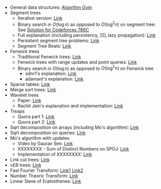 - General data structures: [Algorthm Gym](https://codeforces.com/blog/entry/15729)
- Segment trees
  - Iterative version: [Link](https://codeforces.com/blog/entry/18051)
  - Binary search in $O(\log n)$ as opposed to $O(\log^2 n)$ on segment tree: See [Solution for Codeforces 786C](https://codeforces.com/contest/786/submission/28673373)
  - Full explanation (including persistency, 2D, lazy propagation): [Link](https://cp-algorithms.com/data_structures/segment_tree.html)
  - Persistent segment tree problems: [Link](https://codeforces.com/blog/entry/56880)
  - Segment Tree Beats: [Link](https://codeforces.com/blog/entry/57319)
- Fenwick trees
  - Traditional Fenwick trees: [Link](https://www.hackerearth.com/practice/notes/binary-indexed-tree-or-fenwick-tree/)
  - Fenwick trees with range updates and point queries: [Link](https://stackoverflow.com/questions/27875691/need-a-clear-explanation-of-range-updates-and-range-queries-binary-indexed-tree)
  - Binary search in $O(\log n$) as opposed to $O(\log^2 n)$ on Fenwick tree
    - sdnr1's explanation: [Link](https://codeforces.com/blog/entry/61364)
    - adamant's explanation: [Link](https://codeforces.com/blog/entry/11275)
- Sparse tables: [Link](https://brilliant.org/wiki/sparse-table/)
- Merge sort trees: [Link](https://discuss.codechef.com/t/merge-sort-tree-tutorial/14277)
- Wavelet trees
  - Paper: [Link](https://ioinformatics.org/journal/v10_2016_19_37.pdf)
  - Rachit Jain's explanation and implementation: [Link](http://rachitiitr.blogspot.com/2017/06/wavelet-trees-wavelet-trees-editorial.html)
- Treaps
  - Quora part 1: [Link](https://www.quora.com/q/threadsiiithyderabad/Treaps-One-Tree-to-Rule-em-all-Part-1)
  - Quora part 2: [Link](https://www.quora.com/q/threadsiiithyderabad/Treaps-One-Tree-to-Rule-em-all-Part-2)
- Sqrt decomposition on arrays (including Mo's algorithm): [Link](https://cp-algorithms.com/data_structures/sqrt_decomposition.html)
- Sqrt decomposition on queries: [Link](https://codeforces.com/blog/entry/15406?#comment-203308)
- Mo's algorithm with updates
  - Video by Gaurav Sen: [Link](https://www.youtube.com/watch?v=gUpfwVRXhNY)
  - XXXXXXXX - Sum of Distinct Numbers on SPOJ: [Link](https://www.spoj.com/problems/XXXXXXXX/)
  - Implementation of XXXXXXXX: [Link](https://github.com/szawinis/CompetitiveProgramming/blob/master/SPOJ/XXXXXXXX.cpp)
- Link cut trees: [Link](https://www.youtube.com/watch?v=XZLN6NxEQWo)
- vEB trees: [Link](https://www.youtube.com/watch?v=hmReJCupbNU)
- Fast Fourier Transform: [Link1](https://csacademy.com/blog/fast-fourier-transform-and-variations-of-it) [Link2](https://codeforces.com/blog/entry/43499)
- Number Theoric Transform: [Link](https://codeforces.com/blog/entry/48798)
- Linear Sieve of Eratosthenes: [Link](https://codeforces.com/blog/entry/54090)
